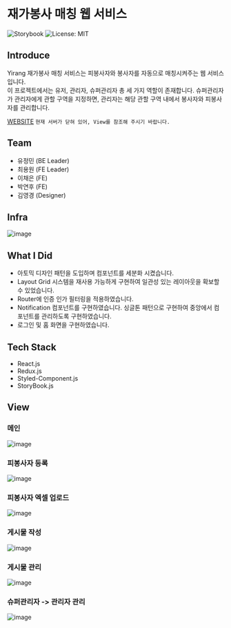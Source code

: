 <h1>재가봉사 매칭 웹 서비스</h1>

<p>
    <img alt="Storybook" src="https://github.com/storybookjs/brand/raw/master/badge/badge-storybook.svg?sanitize=true"/>
    <img alt="License: MIT" src="https://img.shields.io/badge/License-MIT-yellow.svg"/>
</p>

## Introduce
Yirang 재가봉사 매칭 서비스는 피봉사자와 봉사자를 자동으로 매칭시켜주는 웹 서비스 입니다.  
이 프로젝트에서는 유저, 관리자, 슈퍼관리자 총 세 가지 역할이 존재합니다. 슈퍼관리자가 관리자에게 관할 구역을 지정하면, 관리자는 해당 관할 구역 내에서 봉사자와 피봉사자를 관리합니다.

[WEBSITE](https://master.dt2p9zjubkzbo.amplifyapp.com) `현재 서버가 닫혀 있어, View를 참조해 주시기 바랍니다.`

## Team
* 유정민 (BE Leader)
* 최용원 (FE Leader)
* 이채은 (FE)
* 박연후 (FE)
* 김영경 (Designer)

## Infra
![image](https://github.com/ChoiYongWon/Yirang/assets/40623433/ab708ec6-e55d-4b3b-b73c-ec3b46ae2877)


## What I Did
- 아토믹 디자인 패턴을 도입하며 컴포넌트를 세분화 시켰습니다.
- Layout Grid 시스템을 재사용 가능하게 구현하여 일관성 있는 레이아웃을 확보할 수 있었습니다.
- Router에 인증 인가 필터링을 적용하였습니다.
- Notification 컴포넌트를 구현하였습니다. 싱글톤 패턴으로 구현하여 중앙에서 컴포넌트를 관리하도록 구현하였습니다.
- 로그인 및 홈 화면을 구현하였습니다.

## Tech Stack
* React.js
* Redux.js
* Styled-Component.js
* StoryBook.js

## View

### 메인
![image](https://github.com/ChoiYongWon/Yirang/assets/40623433/8cd14814-a133-431a-acab-3c76e6a8615d)

### 피봉사자 등록
![image](https://github.com/ChoiYongWon/Yirang/assets/40623433/1d0f8eff-5cc0-44f5-aafd-6812c66aefbf)

### 피봉사자 엑셀 업로드
![image](https://github.com/ChoiYongWon/Yirang/assets/40623433/a31c7cfe-cfa6-4980-b49a-5860d03a0821)

### 게시물 작성
![image](https://github.com/ChoiYongWon/Yirang/assets/40623433/b6deafc4-0891-4a1a-8742-75cb3609fc37)

### 게시물 관리
![image](https://github.com/ChoiYongWon/Yirang/assets/40623433/06ab01f1-40c6-448f-b746-ba81bd7218d5)

### 슈퍼관리자 -> 관리자 관리
![image](https://github.com/ChoiYongWon/Yirang/assets/40623433/6a84580d-ffdb-4272-85db-ecc844bef250)



